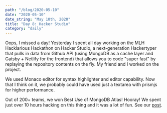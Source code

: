 ```yaml
---
path: "/blog/2020-05-10"
date: "2020-05-10"
date_string: "May 10th, 2020"
title: "Day 8: Hacker Studio"
category: "daily"
---
```


Oops, I missed a day!  Yesterday I spent all day working on the MLH Hacklarious Hackathon on Hacker Studio, a next-generation Hackertyper that pulls in data from Github API (using MongoDB as a cache layer and Gatsby + Netlify for the frontend) that allows you to code "super fast" by replaying the repository contents on the fly.  My friend and I worked on the project.

We used Monaco editor for syntax highlighter and editor capability.  Now that I think on it, we probably could have used just a textarea with prismjs for higher performance.

Out of 200+ teams, we won Best Use of MongoDB Atlas!  Hooray!  We spent just over 10 hours hacking on this thing and it was a lot of fun.  See our [post](https://devpost.com/software/hacker-studio-ui7ox5).
